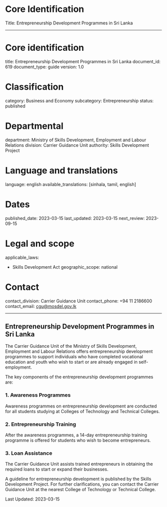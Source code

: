 # Core Identification
Title: Entrepreneurship Development Programmes in Sri Lanka

---
# Core identification
title: Entrepreneurship Development Programmes in Sri Lanka
document_id: 619
document_type: guide
version: 1.0

# Classification
category: Business and Economy
subcategory: Entrepreneurship
status: published

# Departmental
department: Ministry of Skills Development, Employment and Labour Relations
division: Carrier Guidance Unit
authority: Skills Development Project

# Language and translations
language: english
available_translations: [sinhala, tamil, english]

# Dates
published_date: 2023-03-15
last_updated: 2023-03-15
next_review: 2023-09-15

# Legal and scope
applicable_laws:
 - Skills Development Act
geographic_scope: national

# Contact
contact_division: Carrier Guidance Unit
contact_phone: +94 11 2186600
contact_email: cgu@mosdel.gov.lk

---

## Entrepreneurship Development Programmes in Sri Lanka

The Carrier Guidance Unit of the Ministry of Skills Development, Employment and Labour Relations offers entrepreneurship development programmes to support individuals who have completed vocational education and youth who wish to start or are already engaged in self-employment.

The key components of the entrepreneurship development programmes are:

### 1. Awareness Programmes
Awareness programmes on entrepreneurship development are conducted for all students studying at Colleges of Technology and Technical Colleges.

### 2. Entrepreneurship Training
After the awareness programmes, a 14-day entrepreneurship training programme is offered for students who wish to become entrepreneurs.

### 3. Loan Assistance
The Carrier Guidance Unit assists trained entrepreneurs in obtaining the required loans to start or expand their businesses.

A guideline for entrepreneurship development is published by the Skills Development Project. For further clarifications, you can contact the Carrier Guidance Unit at the nearest College of Technology or Technical College.

Last Updated: 2023-03-15